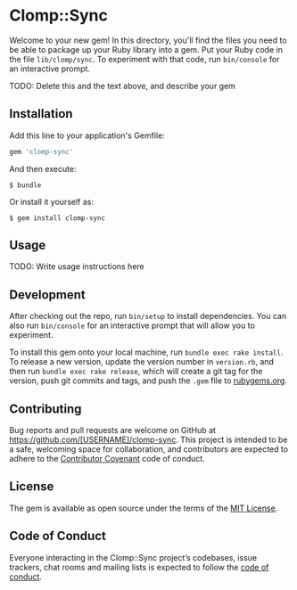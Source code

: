 # Clomp::Sync

Welcome to your new gem! In this directory, you'll find the files you need to be able to package up your Ruby library into a gem. Put your Ruby code in the file `lib/clomp/sync`. To experiment with that code, run `bin/console` for an interactive prompt.

TODO: Delete this and the text above, and describe your gem

## Installation

Add this line to your application's Gemfile:

```ruby
gem 'clomp-sync'
```

And then execute:

    $ bundle

Or install it yourself as:

    $ gem install clomp-sync

## Usage

TODO: Write usage instructions here

## Development

After checking out the repo, run `bin/setup` to install dependencies. You can also run `bin/console` for an interactive prompt that will allow you to experiment.

To install this gem onto your local machine, run `bundle exec rake install`. To release a new version, update the version number in `version.rb`, and then run `bundle exec rake release`, which will create a git tag for the version, push git commits and tags, and push the `.gem` file to [rubygems.org](https://rubygems.org).

## Contributing

Bug reports and pull requests are welcome on GitHub at https://github.com/[USERNAME]/clomp-sync. This project is intended to be a safe, welcoming space for collaboration, and contributors are expected to adhere to the [Contributor Covenant](http://contributor-covenant.org) code of conduct.

## License

The gem is available as open source under the terms of the [MIT License](https://opensource.org/licenses/MIT).

## Code of Conduct

Everyone interacting in the Clomp::Sync project’s codebases, issue trackers, chat rooms and mailing lists is expected to follow the [code of conduct](https://github.com/[USERNAME]/clomp-sync/blob/master/CODE_OF_CONDUCT.md).
